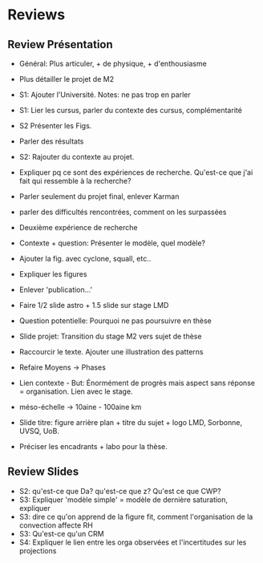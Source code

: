# Reviews
## Review Présentation

- Général: Plus articuler, + de physique, + d'enthousiasme
- Plus détailler le projet de M2
- S1: Ajouter l'Université. Notes: ne pas trop en parler
- S1: Lier les cursus, parler du contexte des cursus, complémentarité

- S2 Présenter les Figs.
- Parler des résultats
- S2: Rajouter du contexte au projet.
- Expliquer pq ce sont des expériences de recherche. Qu'est-ce que
  j'ai fait qui ressemble à la recherche?
- Parler seulement du projet final, enlever Karman
- parler des difficultés rencontrées, comment on les surpassées

- Deuxième expérience de recherche
- Contexte + question: Présenter le modèle, quel modèle?
- Ajouter la fig. avec cyclone, squall, etc..
- Expliquer les figures
- Enlever 'publication\...'
- Faire 1/2 slide astro + 1.5 slide sur stage LMD
- Question potentielle: Pourquoi ne pas poursuivre en thèse

- Slide projet: Transition du stage M2 vers sujet de thèse
- Raccourcir le texte. Ajouter une illustration des patterns
- Refaire Moyens -\> Phases
- Lien contexte - But: Énormément de progrès mais aspect sans réponse
  = organisation. Lien avec le stage.
- méso-échelle -\> 10aine - 100aine km
- Slide titre: figure arrière plan + titre du sujet + logo LMD,
  Sorbonne, UVSQ, UoB.
- Préciser les encadrants + labo pour la thèse.

## Review Slides

- S2: qu'est-ce que Da? qu'est-ce que z? Qu'est ce que CWP?
- S3: Expliquer 'modèle simple' = modèle de dernière saturation, expliquer
- S3: dire ce qu'on apprend de la figure fit, comment l'organisation de la convection affecte RH
- S3: Qu'est-ce qu'un CRM
- S4: Expliquer le lien entre les orga observées et l'incertitudes sur les projections
